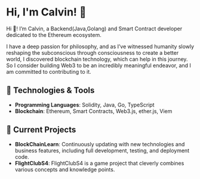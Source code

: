# Hi, I'm Calvin! 👋

Hi 👋! I’m Calvin, a Backend(Java,Golang) and Smart Contract developer dedicated to the Ethereum ecosystem.

I have a deep passion for philosophy, and as I’ve witnessed humanity slowly reshaping the subconscious through consciousness to create a better world, I discovered blockchain technology, which can help in this journey.  So I consider building Web3 to be an incredibly meaningful endeavor, and I am committed to contributing to it.

## 🔧 Technologies & Tools

- **Programming Languages**: Solidity, Java, Go, TypeScript
- **Blockchain**: Ethereum, Smart Contracts, Web3.js, ether.js, Viem

## 🚀 Current Projects

- **BlockChainLearn**: Continuously updating with new technologies and business features, including full development, testing, and deployment code.
- **FlightClubS4**: FlightClubS4 is a game project that cleverly combines various concepts and knowledge points.
